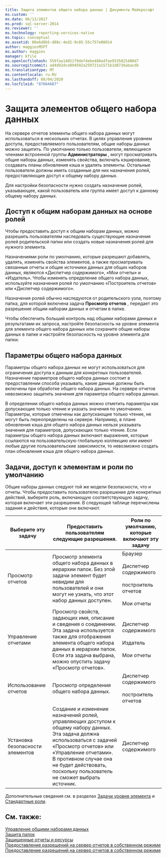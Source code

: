 ```yaml
---
title: Защита элементов общего набора данных | Документы Майкрософт
ms.custom: ''
ms.date: 06/13/2017
ms.prod: sql-server-2014
ms.reviewer: ''
ms.technology: reporting-services-native
ms.topic: conceptual
ms.assetid: 08e6d8b5-d88c-4ed2-9c05-55c757e00014
author: maggiesMSFT
ms.author: maggies
manager: kfile
ms.openlocfilehash: 559faa14851f9def4ebe480a4fae9335825480d7
ms.sourcegitcommit: ad4d92dce894592a259721a1571b1d8736abacdb
ms.translationtype: MT
ms.contentlocale: ru-RU
ms.lasthandoff: 08/04/2020
ms.locfileid: "87664687"
---
```

# <a name="secure-shared-dataset-items"></a>Защита элементов общего набора данных
  На сервере отчетов элементы общего набора данных могут использоваться в нескольких отчетах. В целях управления уровнем доступа, предоставляемого пользователям, общие наборы данных можно защитить. По умолчанию только пользователи, являющиеся членами встроенной группы **Администраторы** , могут просматривать общие наборы данных, изменять свойства, включать кэширование, создавать планы обновления кэша и удалять элементы. Остальные пользователи должны иметь созданные для них назначения ролей, предоставляющие доступ к общему набору данных.  
  
 Для настройки безопасности нужно создать назначение ролей, указывающее, какой пользователь или группа имеет доступ к данному общему набору данных.  
  
## <a name="role-based-access-to-shared-datasets"></a>Доступ к общим наборам данных на основе ролей  
 Чтобы предоставить доступ к общим наборам данных, можно разрешить пользователям наследовать существующие назначения ролей родительской папки или создать новые назначения ролей для нужного элемента.  
  
 Назначениями роли по умолчанию, которые разрешают добавлять, удалять, изменять свойства элементов, а также просматривать связанные отчеты и общие источники данных для общих наборов данных, являются «Диспетчер содержимого», «Мои отчеты» и «Издатель». Чтобы изменять определение общего набора данных, используйте назначения ролей по умолчанию «Построитель отчетов» или «Диспетчер содержимого».  
  
 Назначения ролей обычно наследуются от родительского узла, поэтому папка, для которой включена задача **Просмотр отчетов** , передает это разрешение общим наборам данных и отчетам в папке.  
  
 Чтобы обеспечить больший контроль над общими наборами данных и результатами их запроса, настройте безопасность на уровне элемента для элемента общего набора данных или сохраните общие наборы данных в папке и настройте безопасность на уровне элемента для папки.  
  
## <a name="shared-dataset-parameters"></a>Параметры общего набора данных  
 Параметры общего набора данных не могут использоваться для ограничения доступа к данным для конкретных пользователей. Назначение параметров общего набора данных состоит в предоставлении способа указывать, какие данные должны быть включены при обработке общего набора данных. На сервере отчетов невозможно защитить значения для параметра общего набора данных.  
  
 В определении общего набора данных можно отметить параметры как допускающие только чтение и указать значения по умолчанию. Параметры, которые отмечены как допускающие только чтение, не могут быть переопределены на сервере. Например, в плане обновления кэша для общего набора данных нельзя указывать значения для параметров, допускающих только чтение. Если параметры общего набора данных включают выражения, которые ссылаются на пользовательскую глобальную коллекцию или имеют любые другие пользовательские зависимости, то невозможно создать план обновления кэша для общего набора данных.  
  
## <a name="tasks-access-to-items-and-default-roles"></a>Задачи, доступ к элементам и роли по умолчанию  
 Общие наборы данных следуют той же модели безопасности, что и отчеты. Чтобы предоставить пользователю разрешение для конкретных действий, выберите роль, включающую соответствующую задачу, которая включает эти разрешения. В следующей таблице перечислены задания и действия, которые они включают.  
  
|Выберите эту задачу|Предоставить пользователям следующие разрешения.|Роли по умолчанию, которые включают эту задачу|  
|----------------------|---------------------------------|-----------------------------------------|  
|Просмотр отчетов|Просмотр элемента общего набора данных в иерархии папок. Без этой задачи элемент будет невидим для пользователей и они могут не узнать, что этот набор данных доступен.|Браузер<br /><br /> Диспетчер содержимого<br /><br /> построитель отчетов<br /><br /> Мои отчеты|  
|Управление отчетами|Просмотр свойств, задающих имя, описание и сведения о соединении. Эта задача используется также для отображения элемента общего набора данных в иерархии папок. Если эта задача выбрана, можно опустить задачу «Просмотр отчетов».|Диспетчер содержимого<br /><br /> Издатель<br /><br /> Мои отчеты|  
|Использование отчетов|Просмотр определения общего набора данных.|Диспетчер содержимого<br /><br /> построитель отчетов|  
|Установка безопасности элементов|Создание и изменение назначений ролей, управляющих доступом к общему набору данных. Эта задача должна использоваться с задачей «Просмотр отчетов» или «Управление отчетами». В противном случае она не будет действовать, поскольку пользователь не сможет выбрать источник.|Диспетчер содержимого|  
  
 Дополнительные сведения см. в разделах [Задачи уровня элемента](tasks-and-permissions-item-level-tasks.md) и [Стандартные роли](role-definitions-predefined-roles.md).  
  
## <a name="see-also"></a>См. также:  
 [Управление общими наборами данных](../report-data/manage-shared-datasets.md)   
 [Защита папок](secure-folders.md)   
 [Защищенные отчеты и ресурсы](secure-reports-and-resources.md)   
 [Предоставление разрешений на сервер отчетов в собственном режиме](granting-permissions-on-a-native-mode-report-server.md)   
 [Предоставление разрешений на сервер отчетов в собственном режиме](granting-permissions-on-a-native-mode-report-server.md)  
  
  
